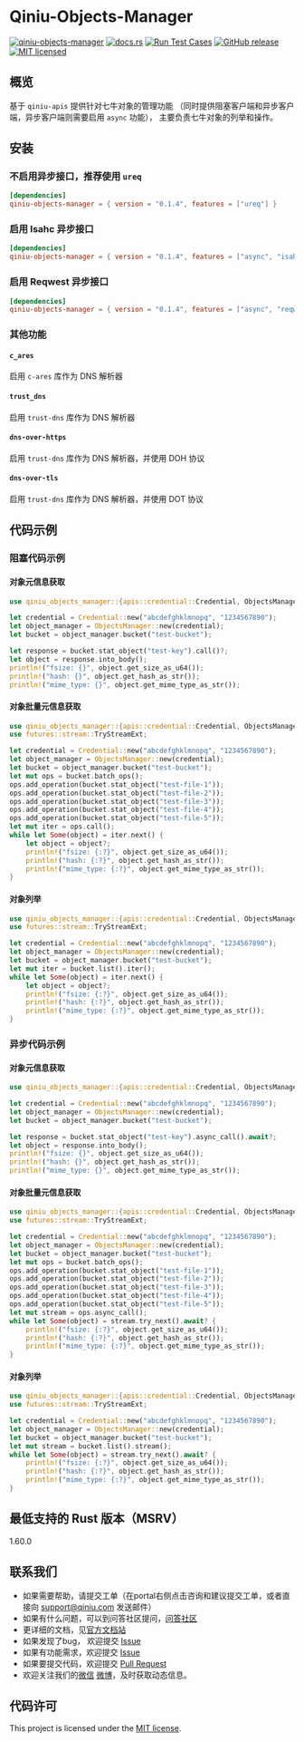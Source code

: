 # Qiniu-Objects-Manager

[![qiniu-objects-manager](https://img.shields.io/crates/v/qiniu-objects-manager.svg)](https://crates.io/crates/qiniu-objects-manager)
[![docs.rs](https://img.shields.io/badge/docs-latest-blue.svg)](https://docs.rs/qiniu-objects-manager)
[![Run Test Cases](https://github.com/qiniu/rust-sdk/actions/workflows/ci-test.yml/badge.svg)](https://github.com/qiniu/rust-sdk/actions/workflows/ci-test.yml)
[![GitHub release](https://img.shields.io/github/v/tag/qiniu/rust-sdk.svg?label=release)](https://github.com/qiniu/rust-sdk/releases)
[![MIT licensed](https://img.shields.io/badge/license-MIT-blue.svg)](https://github.com/qiniu/rust-sdk/blob/master/LICENSE)

## 概览

基于 `qiniu-apis` 提供针对七牛对象的管理功能 （同时提供阻塞客户端和异步客户端，异步客户端则需要启用 `async` 功能），
主要负责七牛对象的列举和操作。

## 安装

### 不启用异步接口，推荐使用 `ureq`

```toml
[dependencies]
qiniu-objects-manager = { version = "0.1.4", features = ["ureq"] }
```

### 启用 Isahc 异步接口

```toml
[dependencies]
qiniu-objects-manager = { version = "0.1.4", features = ["async", "isahc"] }
```

### 启用 Reqwest 异步接口

```toml
[dependencies]
qiniu-objects-manager = { version = "0.1.4", features = ["async", "reqwest"] }
```

### 其他功能

#### `c_ares`

启用 `c-ares` 库作为 DNS 解析器

#### `trust_dns`

启用 `trust-dns` 库作为 DNS 解析器

#### `dns-over-https`

启用 `trust-dns` 库作为 DNS 解析器，并使用 DOH 协议

#### `dns-over-tls`

启用 `trust-dns` 库作为 DNS 解析器，并使用 DOT 协议

## 代码示例

### 阻塞代码示例

#### 对象元信息获取

```rust
use qiniu_objects_manager::{apis::credential::Credential, ObjectsManager};

let credential = Credential::new("abcdefghklmnopq", "1234567890");
let object_manager = ObjectsManager::new(credential);
let bucket = object_manager.bucket("test-bucket");

let response = bucket.stat_object("test-key").call()?;
let object = response.into_body();
println!("fsize: {}", object.get_size_as_u64());
println!("hash: {}", object.get_hash_as_str());
println!("mime_type: {}", object.get_mime_type_as_str());
```

#### 对象批量元信息获取

```rust
use qiniu_objects_manager::{apis::credential::Credential, ObjectsManager, OperationProvider};
use futures::stream::TryStreamExt;

let credential = Credential::new("abcdefghklmnopq", "1234567890");
let object_manager = ObjectsManager::new(credential);
let bucket = object_manager.bucket("test-bucket");
let mut ops = bucket.batch_ops();
ops.add_operation(bucket.stat_object("test-file-1"));
ops.add_operation(bucket.stat_object("test-file-2"));
ops.add_operation(bucket.stat_object("test-file-3"));
ops.add_operation(bucket.stat_object("test-file-4"));
ops.add_operation(bucket.stat_object("test-file-5"));
let mut iter = ops.call();
while let Some(object) = iter.next() {
    let object = object?;
    println!("fsize: {:?}", object.get_size_as_u64());
    println!("hash: {:?}", object.get_hash_as_str());
    println!("mime_type: {:?}", object.get_mime_type_as_str());
}
```

#### 对象列举

```rust
use qiniu_objects_manager::{apis::credential::Credential, ObjectsManager};
use futures::stream::TryStreamExt;

let credential = Credential::new("abcdefghklmnopq", "1234567890");
let object_manager = ObjectsManager::new(credential);
let bucket = object_manager.bucket("test-bucket");
let mut iter = bucket.list().iter();
while let Some(object) = iter.next() {
    let object = object?;
    println!("fsize: {:?}", object.get_size_as_u64());
    println!("hash: {:?}", object.get_hash_as_str());
    println!("mime_type: {:?}", object.get_mime_type_as_str());
}
```

### 异步代码示例

#### 对象元信息获取

```rust
use qiniu_objects_manager::{apis::credential::Credential, ObjectsManager};

let credential = Credential::new("abcdefghklmnopq", "1234567890");
let object_manager = ObjectsManager::new(credential);
let bucket = object_manager.bucket("test-bucket");

let response = bucket.stat_object("test-key").async_call().await?;
let object = response.into_body();
println!("fsize: {}", object.get_size_as_u64());
println!("hash: {}", object.get_hash_as_str());
println!("mime_type: {}", object.get_mime_type_as_str());
```

#### 对象批量元信息获取

```rust
use qiniu_objects_manager::{apis::credential::Credential, ObjectsManager, OperationProvider};
use futures::stream::TryStreamExt;

let credential = Credential::new("abcdefghklmnopq", "1234567890");
let object_manager = ObjectsManager::new(credential);
let bucket = object_manager.bucket("test-bucket");
let mut ops = bucket.batch_ops();
ops.add_operation(bucket.stat_object("test-file-1"));
ops.add_operation(bucket.stat_object("test-file-2"));
ops.add_operation(bucket.stat_object("test-file-3"));
ops.add_operation(bucket.stat_object("test-file-4"));
ops.add_operation(bucket.stat_object("test-file-5"));
let mut stream = ops.async_call();
while let Some(object) = stream.try_next().await? {
    println!("fsize: {:?}", object.get_size_as_u64());
    println!("hash: {:?}", object.get_hash_as_str());
    println!("mime_type: {:?}", object.get_mime_type_as_str());
}
```

#### 对象列举

```rust
use qiniu_objects_manager::{apis::credential::Credential, ObjectsManager};
use futures::stream::TryStreamExt;

let credential = Credential::new("abcdefghklmnopq", "1234567890");
let object_manager = ObjectsManager::new(credential);
let bucket = object_manager.bucket("test-bucket");
let mut stream = bucket.list().stream();
while let Some(object) = stream.try_next().await? {
    println!("fsize: {:?}", object.get_size_as_u64());
    println!("hash: {:?}", object.get_hash_as_str());
    println!("mime_type: {:?}", object.get_mime_type_as_str());
}
```

## 最低支持的 Rust 版本（MSRV）

1.60.0

## 联系我们

- 如果需要帮助，请提交工单（在portal右侧点击咨询和建议提交工单，或者直接向 support@qiniu.com 发送邮件）
- 如果有什么问题，可以到问答社区提问，[问答社区](http://qiniu.segmentfault.com/)
- 更详细的文档，见[官方文档站](http://developer.qiniu.com/)
- 如果发现了bug， 欢迎提交 [Issue](https://github.com/qiniu/rust-sdk/issues)
- 如果有功能需求，欢迎提交 [Issue](https://github.com/qiniu/rust-sdk/issues)
- 如果要提交代码，欢迎提交 [Pull Request](https://github.com/qiniu/rust-sdk/pulls)
- 欢迎关注我们的[微信](https://www.qiniu.com/contact) [微博](http://weibo.com/qiniutek)，及时获取动态信息。

## 代码许可

This project is licensed under the [MIT license].

[MIT license]: https://github.com/qiniu/rust-sdk/blob/master/LICENSE
